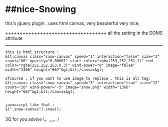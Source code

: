 ##nice-Snowing
============

this's jquery plugin . uses html canvas, very beauterful very nice;

+++++++++++++++++++++++++++++++++++
all the setting in the DOMS attribute 
***********************************

```
this is html structure :
&lt;canvas class="snow-canvas" speed="1" interaction="false" size="2" count="80" opacity="0.00001" start-color="rgba(253,252,251,1)" end-color="rgba(251,252,253,0.3)" wind-power="0" image="false" width="1366" height="667"&gt;&lt;/canvas&gt;

ofcourse , if you want to use image to replace , this is all tag:
&lt;canvas class="snow-canvas" speed="3" interaction="true" size="12" count="20" wind-power="-5" image="snow.png" width="1366" height="667"&gt;&lt;/canvas&gt;


javascirpt like that : 
$(".snow-canvas").snow();
```

3Q for you advise    \。__。/
